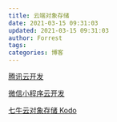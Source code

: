 ```yaml
---
title: 云端对象存储
date: 2021-03-15 09:31:03
updated: 2021-03-15 09:31:03
author: Forrest
tags:
categories: 博客
---
```


[腾讯云开发](https://cloud.tencent.com/act/pro/cloudbase01)

[微信小程序云开发](https://link)

[七牛云对象存储 Kodo](https://www.qiniu.com/products/kodo)